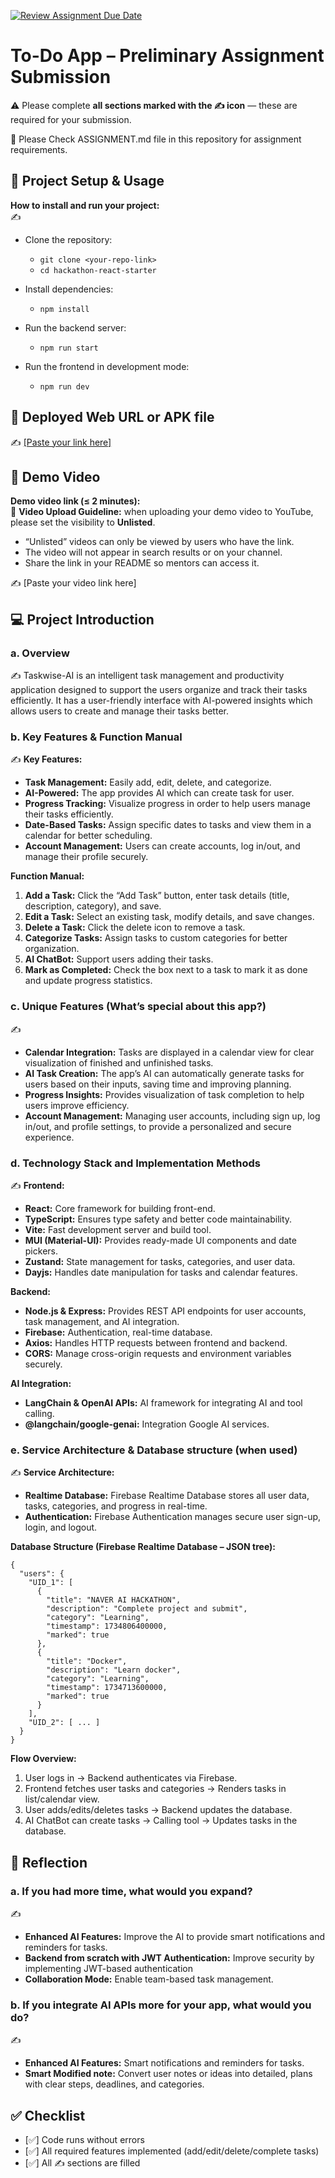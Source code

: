 [![Review Assignment Due Date](https://classroom.github.com/assets/deadline-readme-button-22041afd0340ce965d47ae6ef1cefeee28c7c493a6346c4f15d667ab976d596c.svg)](https://classroom.github.com/a/YHSq4TPZ)
# To-Do App – Preliminary Assignment Submission
⚠️ Please complete **all sections marked with the ✍️ icon** — these are required for your submission.

👀 Please Check ASSIGNMENT.md file in this repository for assignment requirements.

## 🚀 Project Setup & Usage
**How to install and run your project:**  
✍️  
- Clone the repository:  
  - `git clone <your-repo-link>`  
  - `cd hackathon-react-starter`  

- Install dependencies:  
  - `npm install`  

- Run the backend server:  
  - `npm run start`  

- Run the frontend in development mode:  
  - `npm run dev`  

  
## 🔗 Deployed Web URL or APK file
✍️ [\[Paste your link here\]](https://taskwise-ai-rho.vercel.app/login)


## 🎥 Demo Video
**Demo video link (≤ 2 minutes):**  
📌 **Video Upload Guideline:** when uploading your demo video to YouTube, please set the visibility to **Unlisted**.  
- “Unlisted” videos can only be viewed by users who have the link.  
- The video will not appear in search results or on your channel.  
- Share the link in your README so mentors can access it.  

✍️ [Paste your video link here]


## 💻 Project Introduction

### a. Overview

✍️ Taskwise-AI is an intelligent task management and productivity application designed to support the users organize and track their tasks efficiently. It has a user-friendly interface with AI-powered insights which allows users to create and manage their tasks better.

### b. Key Features & Function Manual

✍️ 
**Key Features:**  
- **Task Management:** Easily add, edit, delete, and categorize.
- **AI-Powered:** The app provides AI which can create task for user.  
- **Progress Tracking:** Visualize progress in order to help users manage their tasks efficiently.  
- **Date-Based Tasks:** Assign specific dates to tasks and view them in a calendar for better scheduling.  
- **Account Management:** Users can create accounts, log in/out, and manage their profile securely.  

**Function Manual:**  
1. **Add a Task:** Click the “Add Task” button, enter task details (title, description, category), and save.  
2. **Edit a Task:** Select an existing task, modify details, and save changes.  
3. **Delete a Task:** Click the delete icon to remove a task.  
4. **Categorize Tasks:** Assign tasks to custom categories for better organization.  
5. **AI ChatBot:** Support users adding their tasks.  
6. **Mark as Completed:** Check the box next to a task to mark it as done and update progress statistics.  

### c. Unique Features (What’s special about this app?) 

✍️ 
- **Calendar Integration:** Tasks are displayed in a calendar view for clear visualization of finished and unfinished tasks.  
- **AI Task Creation:** The app’s AI can automatically generate tasks for users based on their inputs, saving time and improving planning.  
- **Progress Insights:** Provides visualization of task completion to help users improve efficiency.  
- **Account Management:** Managing user accounts, including sign up, log in/out, and profile settings, to provide a personalized and secure experience.

### d. Technology Stack and Implementation Methods

✍️
**Frontend:**  
- **React:** Core framework for building front-end.  
- **TypeScript:** Ensures type safety and better code maintainability.  
- **Vite:** Fast development server and build tool.  
- **MUI (Material-UI):** Provides ready-made UI components and date pickers.  
- **Zustand:** State management for tasks, categories, and user data.  
- **Dayjs:** Handles date manipulation for tasks and calendar features.  

**Backend:**  
- **Node.js & Express:** Provides REST API endpoints for user accounts, task management, and AI integration.  
- **Firebase:** Authentication, real-time database.    
- **Axios:** Handles HTTP requests between frontend and backend.  
- **CORS:** Manage cross-origin requests and environment variables securely.  

**AI Integration:**  
- **LangChain & OpenAI APIs:** AI framework for integrating AI and tool calling.
- **@langchain/google-genai:** Integration Google AI services.  


### e. Service Architecture & Database structure (when used)

✍️
**Service Architecture:**  
- **Realtime Database:** Firebase Realtime Database stores all user data, tasks, categories, and progress in real-time.  
- **Authentication:** Firebase Authentication manages secure user sign-up, login, and logout.  

**Database Structure (Firebase Realtime Database – JSON tree):**

    {
      "users": {
        "UID_1": [
          {
            "title": "NAVER AI HACKATHON",
            "description": "Complete project and submit",
            "category": "Learning",
            "timestamp": 1734806400000,
            "marked": true
          },
          {
            "title": "Docker",
            "description": "Learn docker",
            "category": "Learning",
            "timestamp": 1734713600000,
            "marked": true
          }
        ],
        "UID_2": [ ... ]
      }
    }


**Flow Overview:**  
1. User logs in → Backend authenticates via Firebase.  
2. Frontend fetches user tasks and categories → Renders tasks in list/calendar view.  
3. User adds/edits/deletes tasks → Backend updates the database.  
4. AI ChatBot can create tasks → Calling tool → Updates tasks in the database.  

## 🧠 Reflection

### a. If you had more time, what would you expand?

✍️ 
- **Enhanced AI Features:** Improve the AI to provide smart notifications and reminders for tasks.
- **Backend from scratch with JWT Authentication:** Improve security by implementing JWT-based authentication
- **Collaboration Mode:** Enable team-based task management.  


### b. If you integrate AI APIs more for your app, what would you do?
    
✍️ 
- **Enhanced AI Features:** Smart notifications and reminders for tasks.
- **Smart Modified note:** Convert user notes or ideas into detailed, plans with clear steps, deadlines, and categories.


## ✅ Checklist
- [✅] Code runs without errors  
- [✅] All required features implemented (add/edit/delete/complete tasks)  
- [✅] All ✍️ sections are filled  
